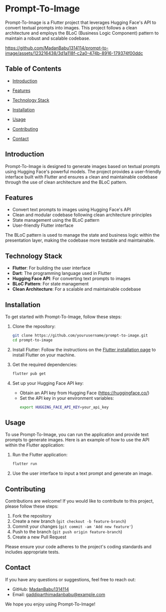 # Prompt-To-Image

Prompt-To-Image is a Flutter project that leverages Hugging Face's API to convert textual prompts into images. This project follows a clean architecture and employs the BLoC (Business Logic Component) pattern to maintain a robust and scalable codebase.



https://github.com/MadanBabu1314114/prompt-to-image/assets/123216438/3d1a118f-c2a0-474b-8916-179374f00ddc



## Table of Contents

- [Introduction](#introduction)
- [Features](#features)
- [Technology Stack](#technology-stack)
- [Installation](#installation)
- [Usage](#usage)
- [Contributing](#contributing)
 
- [Contact](#contact)

## Introduction

Prompt-To-Image is designed to generate images based on textual prompts using Hugging Face's powerful models. The project provides a user-friendly interface built with Flutter and ensures a clean and maintainable codebase through the use of clean architecture and the BLoC pattern.

## Features

- Convert text prompts to images using Hugging Face's API
- Clean and modular codebase following clean architecture principles
- State management using the BLoC pattern
- User-friendly Flutter interface
 

The BLoC pattern is used to manage the state and business logic within the presentation layer, making the codebase more testable and maintainable.

## Technology Stack

- **Flutter**: For building the user interface
- **Dart**: The programming language used in Flutter
- **Hugging Face API**: For converting text prompts to images
- **BLoC Pattern**: For state management
- **Clean Architecture**: For a scalable and maintainable codebase

## Installation

To get started with Prompt-To-Image, follow these steps:

1. Clone the repository:
   ```bash
   git clone https://github.com/yourusername/prompt-to-image.git
   cd prompt-to-image
   ```

2. Install Flutter:
   Follow the instructions on the [Flutter installation page](https://flutter.dev/docs/get-started/install) to install Flutter on your machine.

3. Get the required dependencies:
   ```bash
   flutter pub get
   ```

4. Set up your Hugging Face API key:
   - Obtain an API key from Hugging Face (https://huggingface.co/)
   - Set the API key in your environment variables:
     ```bash
     export HUGGING_FACE_API_KEY=your_api_key
     ```

## Usage

To use Prompt-To-Image, you can run the application and provide text prompts to generate images. Here is an example of how to use the API within the Flutter application:

1. Run the Flutter application:
   ```bash
   flutter run
   ```

2. Use the user interface to input a text prompt and generate an image.

## Contributing

Contributions are welcome! If you would like to contribute to this project, please follow these steps:

1. Fork the repository
2. Create a new branch (`git checkout -b feature-branch`)
3. Commit your changes (`git commit -am 'Add new feature'`)
4. Push to the branch (`git push origin feature-branch`)
5. Create a new Pull Request

Please ensure your code adheres to the project's coding standards and includes appropriate tests.


## Contact

If you have any questions or suggestions, feel free to reach out:

- GitHub: [MadanBabu1314114](https://github.com/MadanBabu1314114)
- Email: gaddiparthimadanbabu@example.com

We hope you enjoy using Prompt-To-Image!
